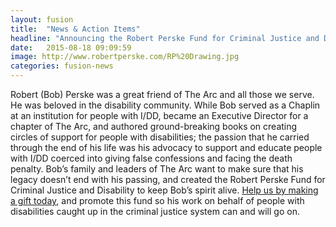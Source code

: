 ```yaml
---
layout: fusion
title:  "News & Action Items"
headline: "Announcing the Robert Perske Fund for Criminal Justice and Disability"
date:   2015-08-18 09:09:59
image: http://www.robertperske.com/RP%20Drawing.jpg
categories: fusion-news
---
```

Robert (Bob) Perske was a great friend of The Arc and all those we serve. He was beloved in the disability community. While Bob served as a Chaplin at an institution for people with I/DD, became an Executive Director for a chapter of The Arc, and authored ground-breaking books on creating circles of support for people with disabilities; the passion that he carried through the end of his life was his advocacy to support and educate people with I/DD coerced into giving false confessions and facing the death penalty. Bob’s family and leaders of The Arc want to make sure that his legacy doesn’t end with his passing, and created the Robert Perske Fund for Criminal Justice and Disability to keep Bob’s spirit alive. <a href="https://www.thearc.org/perskefund">Help us by making a gift today</a>, and promote this fund so his work on behalf of people with disabilities caught up in the criminal justice system can and will go on.